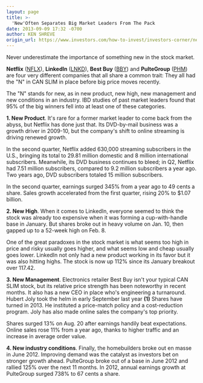 ```yaml
---
layout: page
title: >-
  'New'Often Separates Big Market Leaders From The Pack
date: 2013-09-09 17:32 -0700
author: KEN SHREVE
origin_url: https://www.investors.com/how-to-invest/investors-corner/new-products-can-fuel-big-earnings-growth
---
```





Never underestimate the importance of something new in the stock market.


**Netflix** ([NFLX](https://research.investors.com/quote.aspx?symbol=NFLX)), **LinkedIn** ([LNKD](https://research.investors.com/quote.aspx?symbol=LNKD)), **Best Buy** ([BBY](https://research.investors.com/quote.aspx?symbol=BBY)) and **PulteGroup** ([PHM](https://research.investors.com/quote.aspx?symbol=PHM)) are four very different companies that all share a common trait: They all had the "N" in CAN SLIM in place before big price moves recently.


The "N" stands for new, as in new product, new high, new management and new conditions in an industry. IBD studies of past market leaders found that 95% of the big winners fell into at least one of these categories.


**1. New Product**. It's rare for a former market leader to come back from the abyss, but Netflix has done just that. Its DVD-by-mail business was a growth driver in 2009-10, but the company's shift to online streaming is driving renewed growth.


In the second quarter, Netflix added 630,000 streaming subscribers in the U.S., bringing its total to 29.81 million domestic and 8 million international subscribers. Meanwhile, its DVD business continues to bleed; in Q2, Netflix had 7.51 million subscribers, compared to 9.2 million subscribers a year ago. Two years ago, DVD subscribers totaled 15 million subscribers.


In the second quarter, earnings surged 345% from a year ago to 49 cents a share. Sales growth accelerated from the first quarter, rising 20% to \$1.07 billion.


**2. New High**. When it comes to LinkedIn, everyone seemed to think the stock was already too expensive when it was forming a cup-with-handle base in January. But shares broke out in heavy volume on Jan. 10, then gapped up to a 52-week high on Feb. 8.


One of the great paradoxes in the stock market is what seems too high in price and risky usually goes higher, and what seems low and cheap usually goes lower. LinkedIn not only had a new product working in its favor but it was also hitting highs. The stock is now up 112% since its January breakout over 117.42.


**3. New Management**. Electronics retailer Best Buy isn't your typical CAN SLIM stock, but its relative price strength has been noteworthy in recent months. It also has a new CEO in place who's engineering a turnaround. Hubert Joly took the helm in early September last year **(1)** Shares have turned in 2013. He instituted a price-match policy and a cost-reduction program. Joly has also made online sales the company's top priority.


Shares surged 13% on Aug. 20 after earnings handily beat expectations. Online sales rose 11% from a year ago, thanks to higher traffic and an increase in average order value.


**4. New industry conditions**. Finally, the homebuilders broke out en masse in June 2012. Improving demand was the catalyst as investors bet on stronger growth ahead. PulteGroup broke out of a base in June 2012 and rallied 125% over the next 11 months. In 2012, annual earnings growth at PulteGroup surged 738% to 67 cents a share.




